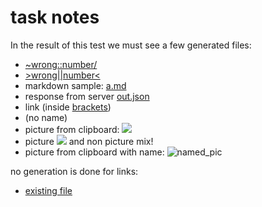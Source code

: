 # task notes
In the result of this test we must see a few generated files:
- [~wrong::number/](./test_output.files/wrong_number)
- [>wrong||number<](./test_output.files/wrong_number0)
- markdown sample: [a.md](./test_output.files/a.md)
- response from server [out.json](./test_output.files/out.json)
- link (inside [brackets](./test_output.files/brackets))
- [](./test_output.files/untitled) (no name)
- picture from clipboard: ![](<no image in clipboard>)
- picture ![](<no image in clipboard>) and non picture [](./test_output.files/untitled0) mix!
- picture from clipboard with name: ![named_pic](<no image in clipboard>)

no generation is done for links:
- [existing file](./expected_output.md)
